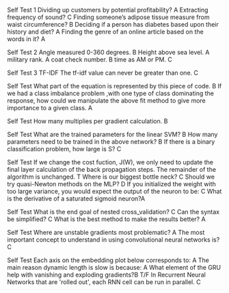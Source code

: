 Self Test 1
Dividing up customers by potential profitability? A
Extracting frequency of sound? C
Finding someone’s adipose tissue measure from waist circumference? B
Deciding if a person has diabetes based upon their history and diet? A
Finding the genre of an online article based on the words in it? A
 
Self Test 2
Angle measured 0-360 degrees. B
Height above sea level. A
military rank. A
coat check number. B
time as AM or PM. C
 
 Self Test 3 TF-IDF
The tf-idf value can never be greater than one.    C
 
Self Test 
What part of the equation is represented by this piece of code. B
If we had a class imbalance problem ,with one type of class dominating the response, how could we manipulate the above fit method to give more importance to a  given class. A
 
Self Test
How many multiplies per gradient calculation.  B
 
Self Test
What are the trained parameters for the linear SVM? B
How many parameters need to be trained in  the above network? B 
If there is a binary classification problem, how large is S? C
 
Self Test
If we change the cost fuction, J(W), we only need to update the final layer calculation of the back propagation steps. The remainder of the algorithm is unchanged. T
Where is our biggest bottle neck? C
Should we try quasi-Newton methods on the MLP? D
If you initialized the weight with too large variance, you would expect the output of the neuron to be: C
What is the derivative of  a saturated sigmoid neuron?A
 
Self Test
What is the end goal of nested cross_validation?  C
Can the syntax be simplified?  C
What is the best method to make the results better? A
 
Self Test
Where are unstable gradients most problematic? A
The most important concept to understand in using convolutional neural networks is? C
 
Self Test
Each axis on the embedding plot below corresponds to: A
The main reason dynamic length is slow is because:  A
What element of the GRU help with vanishing and exploding gradients?B
T/F In Recurrent Neural Networks that are 'rolled out', each RNN cell can be run in parallel. C